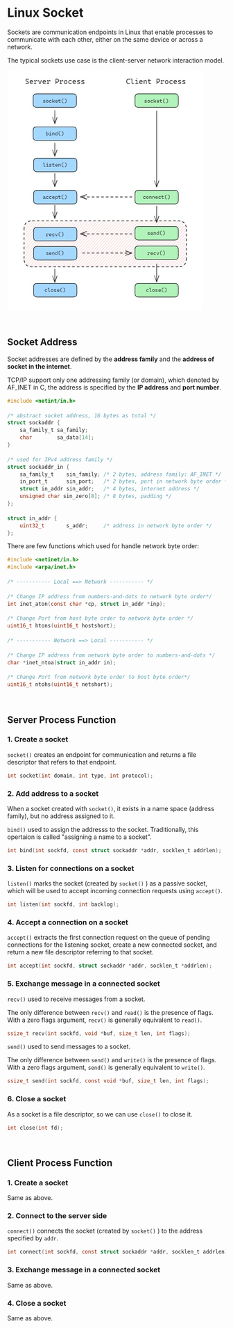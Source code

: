 # Linux Socket #

Sockets are communication endpoints in Linux that enable processes to communicate with each other, either on the same device or across a network.

The typical sockets use case is the client-server network interaction model.

![socket communication](img/1-1.jpg)

<br>

## Socket Address ##
Socket addresses are defined by the **address family** and the **address of socket in the internet**.

TCP/IP support only one addressing family (or domain), which denoted by AF_INET in C, the address is specified by the **IP address** and **port number**.

```c
#include <netint/in.h>

/* abstract socket address, 16 bytes as total */
struct sockaddr {
    sa_family_t sa_family;
    char        sa_data[14];
}

/* used for IPv4 address family */
struct sockaddr_in {
    sa_family_t    sin_family; /* 2 bytes, address family: AF_INET */
    in_port_t      sin_port;   /* 2 bytes, port in network byte order */
    struct in_addr sin_addr;   /* 4 bytes, internet address */
    unsigned char sin_zero[8]; /* 8 bytes, padding */
};

struct in_addr {
    uint32_t       s_addr;     /* address in network byte order */
};
```
There are few functions which used for handle network byte order:

```c
#include <netinet/in.h>
#include <arpa/inet.h>

/* ----------- Local ==> Network ----------- */

/* Change IP address from numbers-and-dots to network byte order*/
int inet_aton(const char *cp, struct in_addr *inp);

/* Change Port from host byte order to network byte order */
uint16_t htons(uint16_t hostshort);

/* ----------- Network ==> Local ----------- */

/* Change IP address from network byte order to numbers-and-dots */
char *inet_ntoa(struct in_addr in);

/* Change Port from network byte order to host byte order*/
uint16_t ntohs(uint16_t netshort);
```

<br>

## Server Process Function ##

### 1. Create a socket ###
```socket()```  creates  an  endpoint  for  communication  and returns a file descriptor that refers to that endpoint.
```c
int socket(int domain, int type, int protocol);
```

### 2. Add address to a socket ###

When a socket created with ```socket()```, it exists in a name space (address family), but no address assigned to it.

```bind()``` used to assign the addresss to the socket. Traditionally, this opertaion is called "assigning a name to a socket".

```c
int bind(int sockfd, const struct sockaddr *addr, socklen_t addrlen);
```

### 3. Listen for connections on a socket ###

```listen()``` marks the socket (created by ```socket()``` ) as a passive socket, which will be used to accept incoming connection requests using ```accept()```.

```c
int listen(int sockfd, int backlog);
```

### 4. Accept a connection on a socket ###

```accept()``` extracts the first connection request on the queue of pending connections for the listening socket, create a new connected socket, and return a new file descriptor referring to that socket.
```c
int accept(int sockfd, struct sockaddr *addr, socklen_t *addrlen);
```

### 5. Exchange message in a connected socket ###

```recv()``` used to receive messages from a socket.

The only difference between ```recv()``` and ```read()``` is the presence of flags. With a zero flags argument, ```recv()``` is generally equivalent to ```read()```.
```c
ssize_t recv(int sockfd, void *buf, size_t len, int flags);
```

```send()``` used to send messages to a socket.

The only difference between ```send()``` and ```write()``` is the presence of flags. With a zero flags argument, ```send()``` is generally equivalent to ```write()```.

```c
ssize_t send(int sockfd, const void *buf, size_t len, int flags);
```

### 6. Close a socket ###

As a socket is a file descriptor, so we can use ```close()``` to close it.

```c
int close(int fd);
```

<br>

## Client Process Function ##

### 1. Create a socket ###

Same as above.

### 2. Connect to the server side  ###

```connect()``` connects the socket (created by ```socket()``` ) to the address specified by ```addr```.

```c
int connect(int sockfd, const struct sockaddr *addr, socklen_t addrlen);
```



### 3. Exchange message in a connected socket ###

Same as above.

### 4. Close a socket ###

Same as above.